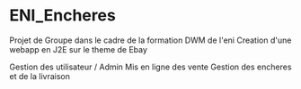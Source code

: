 # ENI_Encheres

Projet de Groupe dans le cadre de la formation DWM de l'eni 
Creation d'une webapp en J2E sur le theme de Ebay 

Gestion des utilisateur / Admin 
Mis en ligne des vente 
Gestion des encheres et de la livraison 

